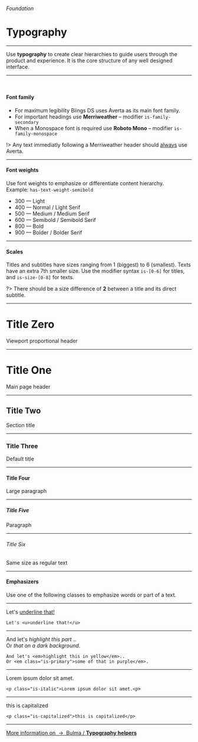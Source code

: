 <h6 class="subtitle is-6 is-uppercase has-text-grey">Foundation</h6><h1 class="title is-1 is-family-secondary">Typography</h1>
<hr class="is-visible is-size-3">
<p class="subtitle is-5 is-family-secondary">
    Use <strong>typography</strong> to create clear hierarchies to guide users through the product and experience. It is the core structure of any well designed interface.
</p>
<hr class="is-visible is-size-3"><br>

<h4 class="title is-3 is-family-primary">Font family</h4>

<ul class="list">
    <li>For maximum legibility Biings DS uses <span class="is-family-primary has-text-weight-medium">Averta</span> as its main font family.</li>
    <li>For important headings use <strong class="is-family-secondary has-text-weight-bold">Merriweather</strong> – modifier <code>is-family-secondary</code></li>
    <li>When a Monospace font is required use <strong class="is-family-monospace">Roboto Mono</strong> – modifier <code>is-family-monospace</code></li>
</ul>

!> Any text immediatly following a <span class="is-family-secondary">Merriweather</span> header should <span style="text-decoration: underline;">always</span> use <span class="has-text-weight-bold">Averta</span>.

<hr class="is-size-1 is-visible">
<h4 class="title is-3 is-spaced is-family-primary">Font weights</h4>
<p class="subtitle is-6">Use font weights to emphasize or differentiate content hierarchy.<br>Example: <code>has-text-weight-semibold</code></p>

<ul class="list is-size-5">
    <li><span class="has-text-weight-light">300 — Light</span></li>
    <li><span class="has-text-weight-normal">400 — Normal / <span class="is-family-secondary">Light Serif</span></span></li>
    <li><span class="has-text-weight-medium">500 — Medium / <span class="is-family-secondary">Medium Serif</span></span></li>
    <li><span class="has-text-weight-semibold">600 — Semibold / <span class="is-family-secondary">Semibold Serif</span></span></li>
    <li><span class="has-text-weight-bold">800 — Bold</span></li>
    <li><span class="has-text-weight-bolder">900 — Bolder / <span class="is-family-secondary">Bolder Serif</span></span></li>
</ul>

<hr class="is-size-1 is-visible">
<h4 class="title is-3 is-spaced is-family-primary">Scales</h4>
<p class="subtitle is-6">
Titles and subtitles have sizes ranging from 1 (biggest) to 6 (smallest). 
Texts have an extra 7th smaller size. Use the modifier syntax <code>is-[0-6]</code> for titles, and <code>is-size-[0-8]</code> for texts.
</p>

?> There should be a size difference of <strong>2</strong> between a title and its direct subtitle.

<hr>

<h1 class="title is-0 is-family-secondary">Title Zero</h1><div class="subtitle is-4 has-text-grey">Viewport proportional header</div>
<hr class="is-smaller">
<h1 class="title is-1 is-family-secondary">Title One</h1><div class="subtitle is-4 has-text-grey">Main page header</div>
<hr class="is-smaller">
<h2 class="title is-2 is-family-secondary">Title Two</h2><div class="subtitle is-4 has-text-grey">Section title</div>
<hr class="is-smaller">
<h3 class="title is-3 is-family-secondary">Title Three</h3><div class="subtitle is-5 has-text-grey">Default title</div>
<hr class="is-smaller">
<h4 class="title is-3 is-family-secondary">Title Four</h4><div class="subtitle is-6 has-text-grey">Large paragraph</div>
<hr class="is-smaller">
<h5 class="title is-5 is-family-secondary">Title Five</h5><div class="subtitle is-6 has-text-grey">Paragraph</div>
<hr class="is-smaller">
<h6 class="title is-6 is-family-secondary">Title Six</h6><div class="subtitle is-6 has-text-grey">Same size as regular text</div>

<hr class="is-size-1 is-visible">
<h4 class="title is-3 is-spaced is-family-primary">Emphasizers</h4>
<p class="subtitle is-6">
Use one of the following classes to emphasize words or part of a text.
</p>

<hr class="is-small">

<div class="box is-well is-marginless is-size-5">
    Let's <u>underline that!</u>
</div>

    Let's <u>underline that!</u>
<hr class="is-small">

<div class="level is-marginless is-size-5 has-background-white-bis">
    <div class="level-item is-marginless">
        <div class="box is-large">
            And let's<em> highlight this part </em>..
        </div>
    </div>
    <div class="level-item is-large is-marginless">
        <div class="box is-large has-background-black-ter has-text-white">
            Or <em class="is-primary">that on a dark background</em>.
        </div>
    </div>
</div>
    
    And let's <em>highlight this in yellow</em>..
    Or <em class="is-primary">some of that in purple</em>.
<hr class="is-small">

<div class="box is-well is-marginless is-size-5">
    <p class="is-italic">Lorem ipsum dolor sit amet.<p>
</div>

    <p class="is-italic">Lorem ipsum dolor sit amet.<p>
<hr class="is-small">

<div class="box is-well is-marginless is-size-5">
    <p class="is-capitalized">this is capitalized</p>
</div>

    <p class="is-capitalized">this is capitalized</p>
<hr>

<a href="http://bulma.io/documentation/modifiers/typography-helpers/" target="blank" class="box is-bordered is-link">
    More information on &nbsp;→&nbsp; <span class="has-text-primary">Bulma / <strong>Typography helpers</strong></span>
</a>
